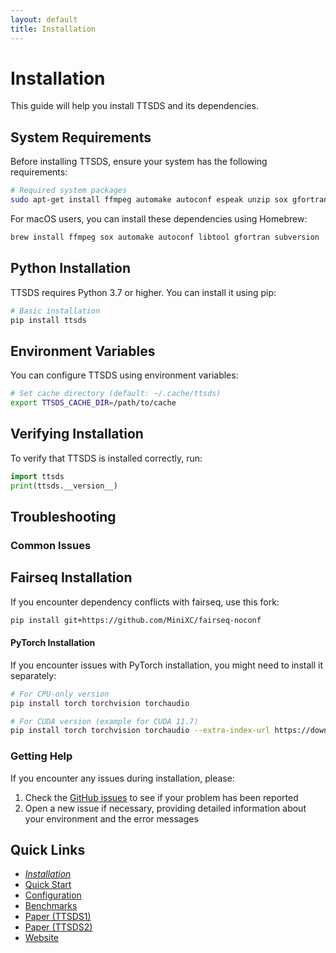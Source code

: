 ```yaml
---
layout: default
title: Installation
---
```


# Installation

This guide will help you install TTSDS and its dependencies.

## System Requirements

Before installing TTSDS, ensure your system has the following requirements:

```bash
# Required system packages
sudo apt-get install ffmpeg automake autoconf espeak unzip sox gfortran subversion libtool
```

For macOS users, you can install these dependencies using Homebrew:

```bash
brew install ffmpeg sox automake autoconf libtool gfortran subversion
```

## Python Installation

TTSDS requires Python 3.7 or higher. You can install it using pip:

```bash
# Basic installation
pip install ttsds
```

## Environment Variables

You can configure TTSDS using environment variables:

```bash
# Set cache directory (default: ~/.cache/ttsds)
export TTSDS_CACHE_DIR=/path/to/cache
```

## Verifying Installation

To verify that TTSDS is installed correctly, run:

```python
import ttsds
print(ttsds.__version__)
```

## Troubleshooting

### Common Issues

## Fairseq Installation

If you encounter dependency conflicts with fairseq, use this fork:

```bash
pip install git+https://github.com/MiniXC/fairseq-noconf
```

#### PyTorch Installation

If you encounter issues with PyTorch installation, you might need to install it separately:

```bash
# For CPU-only version
pip install torch torchvision torchaudio

# For CUDA version (example for CUDA 11.7)
pip install torch torchvision torchaudio --extra-index-url https://download.pytorch.org/whl/cu117
```

### Getting Help

If you encounter any issues during installation, please:

1. Check the [GitHub issues](https://github.com/MiniXC/ttsds/issues) to see if your problem has been reported
2. Open a new issue if necessary, providing detailed information about your environment and the error messages

## Quick Links

- [*Installation*](user-guide/installation.md)
- [Quick Start](user-guide/quickstart.md)
- [Configuration](user-guide/configuration.md)
- [Benchmarks](reference/benchmarks.md)
- [Paper (TTSDS1)](https://arxiv.org/abs/2407.12707)
- [Paper (TTSDS2)](https://arxiv.org/abs/2506.19441)
- [Website](https://ttsdsbenchmark.com)